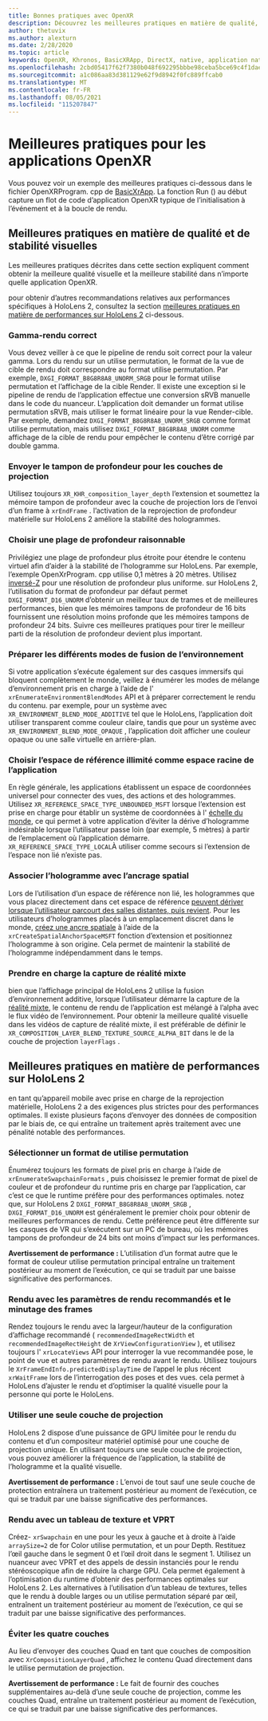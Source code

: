 ```yaml
---
title: Bonnes pratiques avec OpenXR
description: Découvrez les meilleures pratiques en matière de qualité, de stabilité et de performances visuelles pour vos applications OpenXR.
author: thetuvix
ms.author: alexturn
ms.date: 2/28/2020
ms.topic: article
keywords: OpenXR, Khronos, BasicXRApp, DirectX, native, application native, moteur personnalisé, intergiciel, meilleures pratiques, performances, qualité, stabilité
ms.openlocfilehash: 2cbd05417f62f7380b048f692295bbbe98ceba5bce69c4f1dae21aec812ec450
ms.sourcegitcommit: a1c086aa83d381129e62f9d8942f0fc889ffcab0
ms.translationtype: MT
ms.contentlocale: fr-FR
ms.lasthandoff: 08/05/2021
ms.locfileid: "115207847"
---
```

# <a name="openxr-app-best-practices"></a>Meilleures pratiques pour les applications OpenXR

Vous pouvez voir un exemple des meilleures pratiques ci-dessous dans le fichier OpenXRProgram. cpp de <a href="https://github.com/microsoft/OpenXR-MixedReality/tree/master/samples/BasicXrApp" target="_blank">BasicXrApp</a>. La fonction Run () au début capture un flot de code d’application OpenXR typique de l’initialisation à l’événement et à la boucle de rendu.

## <a name="best-practices-for-visual-quality-and-stability"></a>Meilleures pratiques en matière de qualité et de stabilité visuelles

Les meilleures pratiques décrites dans cette section expliquent comment obtenir la meilleure qualité visuelle et la meilleure stabilité dans n’importe quelle application OpenXR.

pour obtenir d’autres recommandations relatives aux performances spécifiques à HoloLens 2, consultez la section [meilleures pratiques en matière de performances sur HoloLens 2](#best-practices-for-performance-on-hololens-2) ci-dessous.

### <a name="gamma-correct-rendering"></a>Gamma-rendu correct

Vous devez veiller à ce que le pipeline de rendu soit correct pour la valeur gamma. Lors du rendu sur un utilise permutation, le format de la vue de cible de rendu doit correspondre au format utilise permutation. Par exemple, `DXGI_FORMAT_B8G8R8A8_UNORM_SRGB` pour le format utilise permutation et l’affichage de la cible Render.
Il existe une exception si le pipeline de rendu de l’application effectue une conversion sRVB manuelle dans le code du nuanceur. L’application doit demander un format utilise permutation sRVB, mais utiliser le format linéaire pour la vue Render-cible. Par exemple, demandez `DXGI_FORMAT_B8G8R8A8_UNORM_SRGB` comme format utilise permutation, mais utilisez `DXGI_FORMAT_B8G8R8A8_UNORM` comme affichage de la cible de rendu pour empêcher le contenu d’être corrigé par double gamma.

### <a name="submit-depth-buffer-for-projection-layers"></a>Envoyer le tampon de profondeur pour les couches de projection

Utilisez toujours `XR_KHR_composition_layer_depth` l’extension et soumettez la mémoire tampon de profondeur avec la couche de projection lors de l’envoi d’un frame à `xrEndFrame` .
l’activation de la reprojection de profondeur matérielle sur HoloLens 2 améliore la stabilité des hologrammes.

### <a name="choose-a-reasonable-depth-range"></a>Choisir une plage de profondeur raisonnable

Privilégiez une plage de profondeur plus étroite pour étendre le contenu virtuel afin d’aider à la stabilité de l’hologramme sur HoloLens.
Par exemple, l’exemple OpenXrProgram. cpp utilise 0,1 mètres à 20 mètres.
Utilisez [inversé-Z](https://developer.nvidia.com/content/depth-precision-visualized) pour une résolution de profondeur plus uniforme.
sur HoloLens 2, l’utilisation du format de profondeur par défaut permet `DXGI_FORMAT_D16_UNORM` d’obtenir un meilleur taux de trames et de meilleures performances, bien que les mémoires tampons de profondeur de 16 bits fournissent une résolution moins profonde que les mémoires tampons de profondeur 24 bits.
Suivre ces meilleures pratiques pour tirer le meilleur parti de la résolution de profondeur devient plus important.

### <a name="prepare-for-different-environment-blend-modes"></a>Préparer les différents modes de fusion de l’environnement

Si votre application s’exécute également sur des casques immersifs qui bloquent complètement le monde, veillez à énumérer les modes de mélange d’environnement pris en charge à l’aide de l' `xrEnumerateEnvironmentBlendModes` API et à préparer correctement le rendu du contenu.
par exemple, pour un système avec `XR_ENVIRONMENT_BLEND_MODE_ADDITIVE` tel que le HoloLens, l’application doit utiliser transparent comme couleur claire, tandis que pour un système avec `XR_ENVIRONMENT_BLEND_MODE_OPAQUE` , l’application doit afficher une couleur opaque ou une salle virtuelle en arrière-plan.

### <a name="choose-unbounded-reference-space-as-applications-root-space"></a>Choisir l’espace de référence illimité comme espace racine de l’application

En règle générale, les applications établissent un espace de coordonnées universel pour connecter des vues, des actions et des hologrammes.
Utilisez `XR_REFERENCE_SPACE_TYPE_UNBOUNDED_MSFT` lorsque l’extension est prise en charge pour établir un système de coordonnées à l' [échelle du monde](../../design/coordinate-systems.md#building-a-world-scale-experience), ce qui permet à votre application d’éviter la dérive d’hologramme indésirable lorsque l’utilisateur passe loin (par exemple, 5 mètres) à partir de l’emplacement où l’application démarre.
`XR_REFERENCE_SPACE_TYPE_LOCAL`À utiliser comme secours si l’extension de l’espace non lié n’existe pas.

### <a name="associate-hologram-with-spatial-anchor"></a>Associer l’hologramme avec l’ancrage spatial

Lors de l’utilisation d’un espace de référence non lié, les hologrammes que vous placez directement dans cet espace de référence [peuvent dériver lorsque l’utilisateur parcourt des salles distantes, puis revient](../../design/coordinate-systems.md#building-a-world-scale-experience).
Pour les utilisateurs d’hologrammes placés à un emplacement discret dans le monde, [créez une ancre spatiale](../../design/spatial-anchors.md#best-practices) à l’aide de la `xrCreateSpatialAnchorSpaceMSFT` fonction d’extension et positionnez l’hologramme à son origine. Cela permet de maintenir la stabilité de l’hologramme indépendamment dans le temps.

### <a name="support-mixed-reality-capture"></a>Prendre en charge la capture de réalité mixte

bien que l’affichage principal de HoloLens 2 utilise la fusion d’environnement additive, lorsque l’utilisateur démarre la capture de la [réalité mixte](../platform-capabilities-and-apis/mixed-reality-capture-for-developers.md), le contenu de rendu de l’application est mélangé à l’alpha avec le flux vidéo de l’environnement.
Pour obtenir la meilleure qualité visuelle dans les vidéos de capture de réalité mixte, il est préférable de définir le `XR_COMPOSITION_LAYER_BLEND_TEXTURE_SOURCE_ALPHA_BIT` dans le de la couche de projection `layerFlags` .

## <a name="best-practices-for-performance-on-hololens-2"></a>Meilleures pratiques en matière de performances sur HoloLens 2

en tant qu’appareil mobile avec prise en charge de la reprojection matérielle, HoloLens 2 a des exigences plus strictes pour des performances optimales.  Il existe plusieurs façons d’envoyer des données de composition par le biais de, ce qui entraîne un traitement après traitement avec une pénalité notable des performances.

### <a name="select-a-swapchain-format"></a>Sélectionner un format de utilise permutation

Énumérez toujours les formats de pixel pris en charge à l’aide de `xrEnumerateSwapchainFormats` , puis choisissez le premier format de pixel de couleur et de profondeur du runtime pris en charge par l’application, car c’est ce que le runtime préfère pour des performances optimales. notez que, sur HoloLens 2 `DXGI_FORMAT_B8G8R8A8_UNORM_SRGB` , `DXGI_FORMAT_D16_UNORM` est généralement le premier choix pour obtenir de meilleures performances de rendu. Cette préférence peut être différente sur les casques de VR qui s’exécutent sur un PC de bureau, où les mémoires tampons de profondeur de 24 bits ont moins d’impact sur les performances.
  
**Avertissement de performance :** L’utilisation d’un format autre que le format de couleur utilise permutation principal entraîne un traitement postérieur au moment de l’exécution, ce qui se traduit par une baisse significative des performances.

### <a name="render-with-recommended-rendering-parameters-and-frame-timing"></a>Rendu avec les paramètres de rendu recommandés et le minutage des frames

Rendez toujours le rendu avec la largeur/hauteur de la configuration d’affichage recommandé ( `recommendedImageRectWidth` et `recommendedImageRectHeight` de `XrViewConfigurationView` ), et utilisez toujours l' `xrLocateViews` API pour interroger la vue recommandée pose, le point de vue et autres paramètres de rendu avant le rendu.
Utilisez toujours le `XrFrameEndInfo.predictedDisplayTime` de l’appel le plus récent `xrWaitFrame` lors de l’interrogation des poses et des vues.
cela permet à HoloLens d’ajuster le rendu et d’optimiser la qualité visuelle pour la personne qui porte le HoloLens.

### <a name="use-a-single-projection-layer"></a>Utiliser une seule couche de projection

HoloLens 2 dispose d’une puissance de GPU limitée pour le rendu du contenu et d’un compositeur matériel optimisé pour une couche de projection unique.
En utilisant toujours une seule couche de projection, vous pouvez améliorer la fréquence de l’application, la stabilité de l’hologramme et la qualité visuelle.  
  
**Avertissement de performance :** L’envoi de tout sauf une seule couche de protection entraînera un traitement postérieur au moment de l’exécution, ce qui se traduit par une baisse significative des performances.

### <a name="render-with-texture-array-and-vprt"></a>Rendu avec un tableau de texture et VPRT

Créez- `xrSwapchain` en une pour les yeux à gauche et à droite à l’aide `arraySize=2` de for Color utilise permutation, et un pour Depth.
Restituez l’œil gauche dans le segment 0 et l’œil droit dans le segment 1.
Utilisez un nuanceur avec VPRT et des appels de dessin instanciés pour le rendu stéréoscopique afin de réduire la charge GPU.
Cela permet également à l’optimisation du runtime d’obtenir des performances optimales sur HoloLens 2.
Les alternatives à l’utilisation d’un tableau de textures, telles que le rendu à double larges ou un utilise permutation séparé par œil, entraînent un traitement postérieur au moment de l’exécution, ce qui se traduit par une baisse significative des performances.

### <a name="avoid-quad-layers"></a>Éviter les quatre couches

Au lieu d’envoyer des couches Quad en tant que couches de composition avec `XrCompositionLayerQuad` , affichez le contenu Quad directement dans le utilise permutation de projection.

**Avertissement de performance :** Le fait de fournir des couches supplémentaires au-delà d’une seule couche de projection, comme les couches Quad, entraîne un traitement postérieur au moment de l’exécution, ce qui se traduit par une baisse significative des performances.